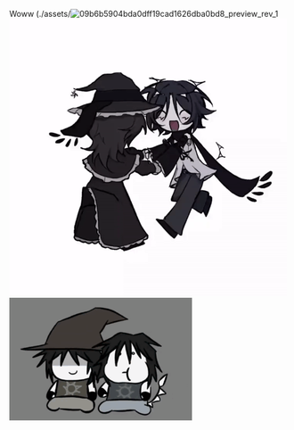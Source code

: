 Woww
(./assets/<img width="500" height="500" alt="09b6b5904bda0dff19cad1626dba0bd8_preview_rev_1" src="https://github.com/user-attachments/assets/c0bc8ab3-8066-4398-9e1b-b0435f3f3f84" />
![Mô tả GIF](./848cad0217a4ac8481d7029c136cac3c.gif)
![Mô tả GIF](./ac26e49eb45964f61c53957a9ec2fd88.gif)



